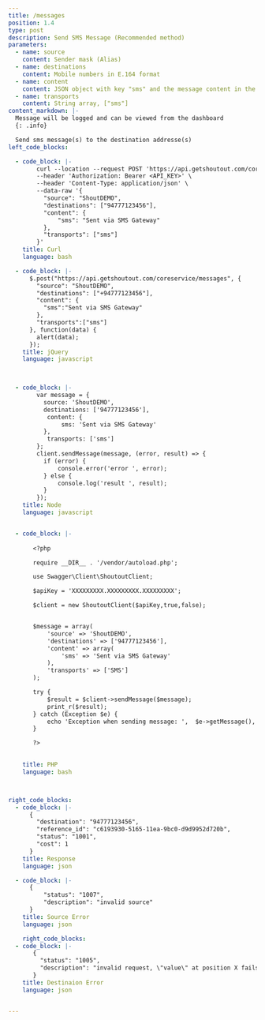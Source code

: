 ```yaml
---
title: /messages
position: 1.4
type: post
description: Send SMS Message (Recommended method)
parameters:
  - name: source
    content: Sender mask (Alias)
  - name: destinations
    content: Mobile numbers in E.164 format
  - name: content
    content: JSON object with key "sms" and the message content in the value
  - name: transports
    content: String array, ["sms"]
content_markdown: |-
  Message will be logged and can be viewed from the dashboard
  {: .info}

  Send sms message(s) to the destination addresse(s)
left_code_blocks:

  - code_block: |-
        curl --location --request POST 'https://api.getshoutout.com/coreservice/messages' \
        --header 'Authorization: Bearer <API_KEY>' \
        --header 'Content-Type: application/json' \
        --data-raw '{
          "source": "ShoutDEMO",
          "destinations": ["94777123456"],
          "content": {
              "sms": "Sent via SMS Gateway"
          },
          "transports": ["sms"]
        }'
    title: Curl
    language: bash

  - code_block: |-
      $.post("https://api.getshoutout.com/coreservice/messages", {
        "source": "ShoutDEMO",
        "destinations": ["+94777123456"],
        "content": {
          "sms":"Sent via SMS Gateway"
        },
        "transports":["sms"]
      }, function(data) {
        alert(data);
      });
    title: jQuery
    language: javascript

  

  - code_block: |-
        var message = {
          source: 'ShoutDEMO',
          destinations: ['94777123456'],
           content: {
               sms: 'Sent via SMS Gateway'
          },
           transports: ['sms']
        };
        client.sendMessage(message, (error, result) => {
          if (error) {
              console.error('error ', error);
          } else {
              console.log('result ', result);
          }
        });
    title: Node
    language: javascript


  - code_block: |-
     
       <?php

       require __DIR__ . '/vendor/autoload.php';

       use Swagger\Client\ShoutoutClient;

       $apiKey = 'XXXXXXXXX.XXXXXXXXX.XXXXXXXXX';

       $client = new ShoutoutClient($apiKey,true,false);


       $message = array(
           'source' => 'ShoutDEMO',
           'destinations' => ['94777123456'],
           'content' => array(
               'sms' => 'Sent via SMS Gateway'
           ),
           'transports' => ['SMS']
       );

       try {
           $result = $client->sendMessage($message);
           print_r($result);
       } catch (Exception $e) {
           echo 'Exception when sending message: ',  $e->getMessage(), PHP_EOL;
       }

       ?>
     

    title: PHP
    language: bash



right_code_blocks:
  - code_block: |-
      {
        "destination": "94777123456",
        "reference_id": "c6193930-5165-11ea-9bc0-d9d9952d720b",
        "status": "1001",
        "cost": 1
      }
    title: Response
    language: json

  - code_block: |-
      {
          "status": "1007",
          "description": "invalid source"
      }
    title: Source Error
    language: json

    right_code_blocks:
  - code_block: |-
       {
         "status": "1005",
         "description": "invalid request, \"value\" at position X fails because [\"X\" needs to be a valid phone number according to E.164 international format]"
       }
    title: Destinaion Error
    language: json


---
```



